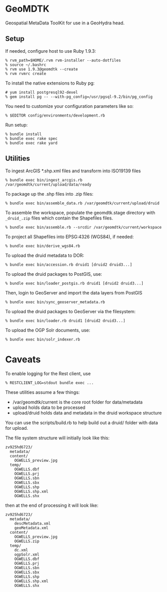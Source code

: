 GeoMDTK
=======

Geospatial MetaData ToolKit for use in a GeoHydra head.

Setup
-----

If needed, configure host to use Ruby 1.9.3:

    % rvm_path=$HOME/.rvm rvm-installer --auto-dotfiles
    % source ~/.bashrc
    % rvm use 1.9.3@geomdtk --create
    % rvm rvmrc create

To install the native extensions to Ruby pg:

    # yum install postgresql92-devel
    % gem install pg -- --with-pg_config=/usr/pgsql-9.2/bin/pg_config 

You need to customize your configuration parameters like so:

    % $EDITOR config/environments/development.rb

Run setup:

    % bundle install
    % bundle exec rake spec
    % bundle exec rake yard

Utilities
---------

To ingest ArcGIS *.shp.xml files and transform into ISO19139 files

    % bundle exec bin/ingest_arcgis.rb /var/geomdtk/current/upload/data/ready

To package up the .shp files into .zip files:

    % bundle exec bin/assemble_data.rb /var/geomdtk/current/upload/druid

To assemble the workspace, populate the geomdtk.stage directory with `_druid_.zip` files which contain the
Shapefiles files.

    % bundle exec bin/assemble.rb --srcdir /var/geomdtk/current/workspace

To project all Shapefiles into EPSG:4326 (WGS84), if needed:

    % bundle exec bin/derive_wgs84.rb

To upload the druid metadata to DOR:

    % bundle exec bin/accession.rb druid1 [druid2 druid3...]

To upload the druid packages to PostGIS, use:

    % bundle exec bin/loader_postgis.rb druid1 [druid2 druid3...]

Then, login to GeoServer and import the data layers from PostGIS

    % bundle exec bin/sync_geoserver_metadata.rb

To upload the druid packages to GeoServer via the filesystem:

    % bundle exec bin/loader.rb druid1 [druid2 druid3...]

To upload the OGP Solr documents, use:

    % bundle exec bin/solr_indexer.rb 


Caveats
=======

To enable logging for the Rest client, use

    % RESTCLIENT_LOG=stdout bundle exec ...

These utilities assume a few things:

* /var/geomdtk/current is the core root folder for data/metadata
* upload holds data to be processed
* upload/druid holds data and metadata in the druid workspace structure

You can use the scripts/build.rb to help build out a druid/ folder with data for upload.

The file system structure will initially look like this:

    zv925hd6723/
      metadata/
      content/
        OGWELLS_preview.jpg
      temp/
        OGWELLS.dbf
        OGWELLS.prj
        OGWELLS.sbn
        OGWELLS.sbx
        OGWELLS.shp
        OGWELLS.shp.xml
        OGWELLS.shx

then at the end of processing it will look like:

    zv925hd6723/
      metadata/
        descMetadata.xml
        geoMetadata.xml
      content/
        OGWELLS_preview.jpg
        OGWELLS.zip
      temp/
        dc.xml
        ogpSolr.xml
        OGWELLS.dbf
        OGWELLS.prj
        OGWELLS.sbn
        OGWELLS.sbx
        OGWELLS.shp
        OGWELLS.shp.xml
        OGWELLS.shx

